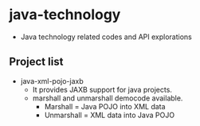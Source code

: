 # java-technology
* Java technology related codes and API explorations

## Project list
* java-xml-pojo-jaxb
	* It provides JAXB support for java projects. 
	* marshall and unmarshall democode available.
	   * Marshall = Java POJO into XML data
 	   * Unmarshall = XML data into Java POJO
